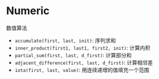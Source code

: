 # Numeric

数值算法

- `accumulate(first, last, init)`: 序列求和
- `inner_product(first1, last1, first2, init)`: 计算内积
- `partial_sum(first, last, d_first)`: 计算部分和
- `adjacent_difference(first, last, d_first)`: 计算相邻差
- `iota(first, last, value)`: 用连续递增的值填充一个范围
